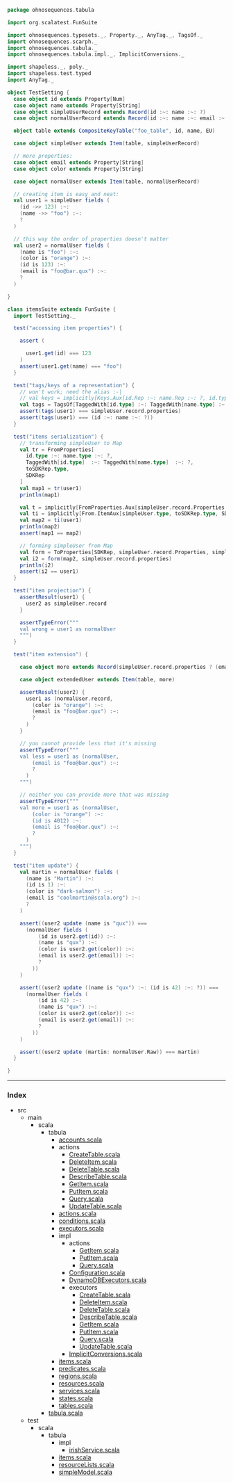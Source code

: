 
```scala
package ohnosequences.tabula

import org.scalatest.FunSuite

import ohnosequences.typesets._, Property._, AnyTag._, TagsOf._
import ohnosequences.scarph._
import ohnosequences.tabula._
import ohnosequences.tabula.impl._, ImplicitConversions._

import shapeless._, poly._
import shapeless.test.typed
import AnyTag._

object TestSetting {
  case object id extends Property[Num]
  case object name extends Property[String]
  case object simpleUserRecord extends Record(id :~: name :~: ?)
  case object normalUserRecord extends Record(id :~: name :~: email :~: color :~: ?)

  object table extends CompositeKeyTable("foo_table", id, name, EU)

  case object simpleUser extends Item(table, simpleUserRecord)

  // more properties:
  case object email extends Property[String]
  case object color extends Property[String]

  case object normalUser extends Item(table, normalUserRecord)

  // creating item is easy and neat:
  val user1 = simpleUser fields (
    (id ->> 123) :~: 
    (name ->> "foo") :~: 
    ?
  )

  // this way the order of properties doesn't matter
  val user2 = normalUser fields (
    (name is "foo") :~: 
    (color is "orange") :~:
    (id is 123) :~: 
    (email is "foo@bar.qux") :~:
    ?
  )

}

class itemsSuite extends FunSuite {
  import TestSetting._

  test("accessing item properties") {

    assert (

      user1.get(id) === 123
    )
    assert(user1.get(name) === "foo")
  }

  test("tags/keys of a representation") {
    // won't work; need the alias :-|
    // val keys = implicitly[Keys.Aux[id.Rep :~: name.Rep :~: ?, id.type :~: name.type :~: ?]]
    val tags = TagsOf[TaggedWith[id.type] :~: TaggedWith[name.type] :~: ?]
    assert(tags(user1) === simpleUser.record.properties)
    assert(tags(user1) === (id :~: name :~: ?))
  }

  test("items serialization") {
    // transforming simpleUser to Map
    val tr = FromProperties[
      id.type :~: name.type :~: ?, 
      TaggedWith[id.type]  :~: TaggedWith[name.type]  :~: ?,
      toSDKRep.type,
      SDKRep
    ]
    val map1 = tr(user1)
    println(map1)

    val t = implicitly[FromProperties.Aux[simpleUser.record.Properties, simpleUser.Raw, toSDKRep.type, SDKRep]]
    val ti = implicitly[From.ItemAux[simpleUser.type, toSDKRep.type, SDKRep]]
    val map2 = ti(user1)
    println(map2)
    assert(map1 == map2)

    // forming simpleUser from Map
    val form = ToProperties[SDKRep, simpleUser.record.Properties, simpleUser.Raw, fromSDKRep.type](ToProperties.cons)
    val i2 = form(map2, simpleUser.record.properties)
    println(i2)
    assert(i2 == user1)
  }

  test("item projection") {
    assertResult(user1) {
      user2 as simpleUser.record
    }

    assertTypeError("""
    val wrong = user1 as normalUser
    """)
  }

  test("item extension") {

    case object more extends Record(simpleUser.record.properties ? (email :~: color :~: ?))

    case object extendedUser extends Item(table, more)

    assertResult(user2) {
      user1 as (normalUser.record,
        (color is "orange") :~:
        (email is "foo@bar.qux") :~:
        ?
      )
    }

    // you cannot provide less that it's missing
    assertTypeError("""
    val less = user1 as (normalUser,
        (email is "foo@bar.qux") :~:
        ?
      )
    """)

    // neither you can provide more that was missing
    assertTypeError("""
    val more = user1 as (normalUser,
        (color is "orange") :~:
        (id is 4012) :~:
        (email is "foo@bar.qux") :~:
        ?
      )
    """)
  }

  test("item update") {
    val martin = normalUser fields (
      (name is "Martin") :~:
      (id is 1) :~:
      (color is "dark-salmon") :~:
      (email is "coolmartin@scala.org") :~:
      ?
    )

    assert((user2 update (name is "qux")) === 
      (normalUser fields (
          (id is user2.get(id)) :~: 
          (name is "qux") :~: 
          (color is user2.get(color)) :~:
          (email is user2.get(email)) :~:
          ?
        ))
    )

    assert((user2 update ((name is "qux") :~: (id is 42) :~: ?)) === 
      (normalUser fields (
          (id is 42) :~: 
          (name is "qux") :~: 
          (color is user2.get(color)) :~:
          (email is user2.get(email)) :~:
          ?
        ))
    )

    assert((user2 update (martin: normalUser.Raw)) === martin)
  }

}

```


------

### Index

+ src
  + main
    + scala
      + tabula
        + [accounts.scala][main/scala/tabula/accounts.scala]
        + actions
          + [CreateTable.scala][main/scala/tabula/actions/CreateTable.scala]
          + [DeleteItem.scala][main/scala/tabula/actions/DeleteItem.scala]
          + [DeleteTable.scala][main/scala/tabula/actions/DeleteTable.scala]
          + [DescribeTable.scala][main/scala/tabula/actions/DescribeTable.scala]
          + [GetItem.scala][main/scala/tabula/actions/GetItem.scala]
          + [PutItem.scala][main/scala/tabula/actions/PutItem.scala]
          + [Query.scala][main/scala/tabula/actions/Query.scala]
          + [UpdateTable.scala][main/scala/tabula/actions/UpdateTable.scala]
        + [actions.scala][main/scala/tabula/actions.scala]
        + [conditions.scala][main/scala/tabula/conditions.scala]
        + [executors.scala][main/scala/tabula/executors.scala]
        + impl
          + actions
            + [GetItem.scala][main/scala/tabula/impl/actions/GetItem.scala]
            + [PutItem.scala][main/scala/tabula/impl/actions/PutItem.scala]
            + [Query.scala][main/scala/tabula/impl/actions/Query.scala]
          + [Configuration.scala][main/scala/tabula/impl/Configuration.scala]
          + [DynamoDBExecutors.scala][main/scala/tabula/impl/DynamoDBExecutors.scala]
          + executors
            + [CreateTable.scala][main/scala/tabula/impl/executors/CreateTable.scala]
            + [DeleteItem.scala][main/scala/tabula/impl/executors/DeleteItem.scala]
            + [DeleteTable.scala][main/scala/tabula/impl/executors/DeleteTable.scala]
            + [DescribeTable.scala][main/scala/tabula/impl/executors/DescribeTable.scala]
            + [GetItem.scala][main/scala/tabula/impl/executors/GetItem.scala]
            + [PutItem.scala][main/scala/tabula/impl/executors/PutItem.scala]
            + [Query.scala][main/scala/tabula/impl/executors/Query.scala]
            + [UpdateTable.scala][main/scala/tabula/impl/executors/UpdateTable.scala]
          + [ImplicitConversions.scala][main/scala/tabula/impl/ImplicitConversions.scala]
        + [items.scala][main/scala/tabula/items.scala]
        + [predicates.scala][main/scala/tabula/predicates.scala]
        + [regions.scala][main/scala/tabula/regions.scala]
        + [resources.scala][main/scala/tabula/resources.scala]
        + [services.scala][main/scala/tabula/services.scala]
        + [states.scala][main/scala/tabula/states.scala]
        + [tables.scala][main/scala/tabula/tables.scala]
      + [tabula.scala][main/scala/tabula.scala]
  + test
    + scala
      + tabula
        + impl
          + [irishService.scala][test/scala/tabula/impl/irishService.scala]
        + [items.scala][test/scala/tabula/items.scala]
        + [resourceLists.scala][test/scala/tabula/resourceLists.scala]
        + [simpleModel.scala][test/scala/tabula/simpleModel.scala]

[main/scala/tabula/accounts.scala]: ../../../main/scala/tabula/accounts.scala.md
[main/scala/tabula/actions/CreateTable.scala]: ../../../main/scala/tabula/actions/CreateTable.scala.md
[main/scala/tabula/actions/DeleteItem.scala]: ../../../main/scala/tabula/actions/DeleteItem.scala.md
[main/scala/tabula/actions/DeleteTable.scala]: ../../../main/scala/tabula/actions/DeleteTable.scala.md
[main/scala/tabula/actions/DescribeTable.scala]: ../../../main/scala/tabula/actions/DescribeTable.scala.md
[main/scala/tabula/actions/GetItem.scala]: ../../../main/scala/tabula/actions/GetItem.scala.md
[main/scala/tabula/actions/PutItem.scala]: ../../../main/scala/tabula/actions/PutItem.scala.md
[main/scala/tabula/actions/Query.scala]: ../../../main/scala/tabula/actions/Query.scala.md
[main/scala/tabula/actions/UpdateTable.scala]: ../../../main/scala/tabula/actions/UpdateTable.scala.md
[main/scala/tabula/actions.scala]: ../../../main/scala/tabula/actions.scala.md
[main/scala/tabula/conditions.scala]: ../../../main/scala/tabula/conditions.scala.md
[main/scala/tabula/executors.scala]: ../../../main/scala/tabula/executors.scala.md
[main/scala/tabula/impl/actions/GetItem.scala]: ../../../main/scala/tabula/impl/actions/GetItem.scala.md
[main/scala/tabula/impl/actions/PutItem.scala]: ../../../main/scala/tabula/impl/actions/PutItem.scala.md
[main/scala/tabula/impl/actions/Query.scala]: ../../../main/scala/tabula/impl/actions/Query.scala.md
[main/scala/tabula/impl/Configuration.scala]: ../../../main/scala/tabula/impl/Configuration.scala.md
[main/scala/tabula/impl/DynamoDBExecutors.scala]: ../../../main/scala/tabula/impl/DynamoDBExecutors.scala.md
[main/scala/tabula/impl/executors/CreateTable.scala]: ../../../main/scala/tabula/impl/executors/CreateTable.scala.md
[main/scala/tabula/impl/executors/DeleteItem.scala]: ../../../main/scala/tabula/impl/executors/DeleteItem.scala.md
[main/scala/tabula/impl/executors/DeleteTable.scala]: ../../../main/scala/tabula/impl/executors/DeleteTable.scala.md
[main/scala/tabula/impl/executors/DescribeTable.scala]: ../../../main/scala/tabula/impl/executors/DescribeTable.scala.md
[main/scala/tabula/impl/executors/GetItem.scala]: ../../../main/scala/tabula/impl/executors/GetItem.scala.md
[main/scala/tabula/impl/executors/PutItem.scala]: ../../../main/scala/tabula/impl/executors/PutItem.scala.md
[main/scala/tabula/impl/executors/Query.scala]: ../../../main/scala/tabula/impl/executors/Query.scala.md
[main/scala/tabula/impl/executors/UpdateTable.scala]: ../../../main/scala/tabula/impl/executors/UpdateTable.scala.md
[main/scala/tabula/impl/ImplicitConversions.scala]: ../../../main/scala/tabula/impl/ImplicitConversions.scala.md
[main/scala/tabula/items.scala]: ../../../main/scala/tabula/items.scala.md
[main/scala/tabula/predicates.scala]: ../../../main/scala/tabula/predicates.scala.md
[main/scala/tabula/regions.scala]: ../../../main/scala/tabula/regions.scala.md
[main/scala/tabula/resources.scala]: ../../../main/scala/tabula/resources.scala.md
[main/scala/tabula/services.scala]: ../../../main/scala/tabula/services.scala.md
[main/scala/tabula/states.scala]: ../../../main/scala/tabula/states.scala.md
[main/scala/tabula/tables.scala]: ../../../main/scala/tabula/tables.scala.md
[main/scala/tabula.scala]: ../../../main/scala/tabula.scala.md
[test/scala/tabula/impl/irishService.scala]: impl/irishService.scala.md
[test/scala/tabula/items.scala]: items.scala.md
[test/scala/tabula/resourceLists.scala]: resourceLists.scala.md
[test/scala/tabula/simpleModel.scala]: simpleModel.scala.md